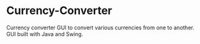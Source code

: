 # Currency-Converter
Currency converter GUI to convert various currencies from one to another. GUI built with Java and Swing.
